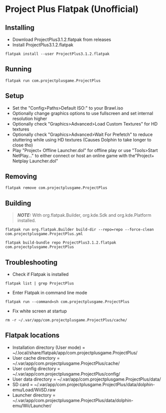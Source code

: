# Project Plus Flatpak (Unofficial)
## Installing
- Download ProjectPlus3.1.2.flatpak from releases
- Install ProjectPlus3.1.2.flatpak
```console
flatpak install --user ProjectPlus3.1.2.flatpak
```
## Running
```console
flatpak run com.projectplusgame.ProjectPlus
```
## Setup
- Set the "Config>Paths>Default ISO:" to your Brawl.iso
- Optionally change graphics options to use fullscreen and set internal resolution higher
- Optionally check "Graphics>Advanced>Load Custom Textures" for HD textures
- Optionally check "Graphics>Advanced>Wait For Prefetch" to reduce stuttering while using HD textures (Causes Dolphin to take longer to close tho)
- Play "Project+ Offline Launcher.dol" for offline play or use "Tools>Start NetPlay..." to either connect or host an online game with the"Project+ Netplay Launcher.dol"
## Removing
```console
flatpak remove com.projectplusgame.ProjectPlus
```
## Building
> **_NOTE:_**  With org.flatpak.Builder, org.kde.Sdk and org.kde.Platform installed.
```console
flatpak run org.flatpak.Builder build-dir --repo=repo --force-clean com.projectplusgame.ProjectPlus.yml
```
```console
flatpak build-bundle repo ProjectPlus3.1.2.flatpak com.projectplusgame.ProjectPlus
```
## Troubleshooting
- Check if Flatpak is installed
```console
flatpak list | grep ProjectPlus
```
- Enter Flatpak in command line mode
```console
flatpak run --command=sh com.projectplusgame.ProjectPlus
```
- Fix white screen at startup
```console
rm -r ~/.var/app/com.projectplusgame.ProjectPlus/cache/
```
## Flatpak locations
- Installation directory (User mode) = ~/.local/share/flatpak/app/com.projectplusgame.ProjectPlus/
- User cache directory               = ~/.var/app/com.projectplusgame.ProjectPlus/cache/
- User config directory              = ~/.var/app/com.projectplusgame.ProjectPlus/config/
- User data directory                = ~/.var/app/com.projectplusgame.ProjectPlus/data/
- SD card                            = ~/.var/app/com.projectplusgame.ProjectPlus/data/dolphin-emu/Load/WiiSD.raw
- Launcher directory                 = ~/.var/app/com.projectplusgame.ProjectPlus/data/dolphin-emu/Wii/Launcher/
